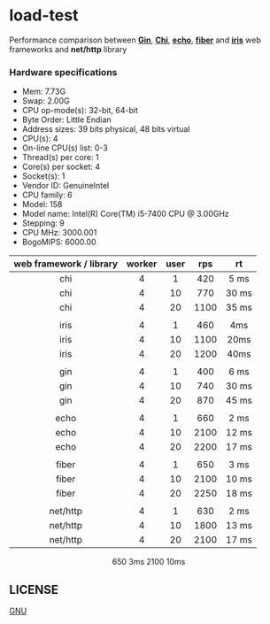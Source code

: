 # load-test

Performance comparison between [**Gin**](https://github.com/gin-gonic/gin), [**Chi**](https://github.com/go-chi/chi), [**echo**](https://github.com/labstack/echo), [**fiber**](https://github.com/gofiber/fiber) and [**iris**](https://github.com/kataras/iris) web frameworks and **net/http** library

### Hardware specifications
 - Mem: 7.73G
 - Swap: 2.00G
 - CPU op-mode(s):                  32-bit, 64-bit
 - Byte Order:                      Little Endian
 - Address sizes:                   39 bits physical, 48 bits virtual
 - CPU(s):                          4
 - On-line CPU(s) list:             0-3
 - Thread(s) per core:              1
 - Core(s) per socket:              4
 - Socket(s):                       1
 - Vendor ID:                       GenuineIntel
 - CPU family:                      6
 - Model:                           158
 - Model name:                      Intel(R) Core(TM) i5-7400 CPU @ 3.00GHz
 - Stepping:                        9
 - CPU MHz:                         3000.001
 - BogoMIPS:                        6000.00

<div align="center">

|web framework / library| worker|user|rps |rt    |
|:---:|:-------:|:----:|:----:|:------:|
|chi   |   4   |1   |420 |5 ms  |
|chi   |   4   |10  |770 |30 ms |  
|chi   |   4   |20  |1100|35 ms |
||
|iris  |4     |1  | 460   |  4ms |   
|iris  |4     |10 | 1100  |  20ms|   
|iris  |4     |20 | 1200  |  40ms|
||
|gin   |   4   |1   |400 |6 ms  |
|gin   |   4   |10  |740 |30 ms |  
|gin   |   4   |20  |870 |45 ms |
||
|echo   |   4   |1   |660 |2 ms  |
|echo   |   4   |10  |2100|12 ms |  
|echo   |   4   |20  |2200|17 ms |
||
|fiber   |   4   |1   |650 |3 ms  |
|fiber   |   4   |10  |2100|10 ms |  
|fiber   |   4   |20  |2250|18 ms |
||
|net/http   |   4   |1   |630 |2 ms  |
|net/http   |   4   |10  |1800|13 ms |  
|net/http   |   4   |20  |2100|17 ms |

650 3ms
2100 10ms

</div>

## LICENSE
[GNU](https://github.com/lampesm/load-test/blob/main/LICENSE)

